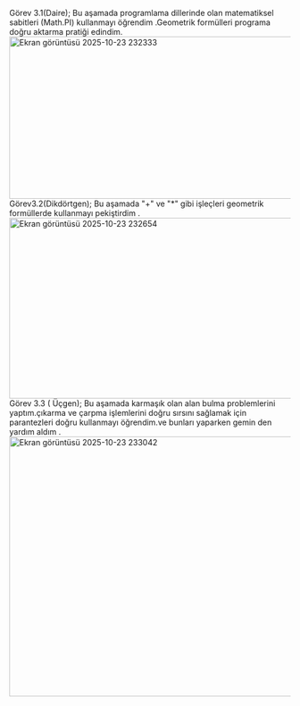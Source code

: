 Görev 3.1(Daire);
Bu aşamada programlama dillerinde olan matematiksel sabitleri (Math.PI) kullanmayı öğrendim .Geometrik formülleri programa doğru aktarma pratiği edindim.
<img width="1857" height="291" alt="Ekran görüntüsü 2025-10-23 232333" src="https://github.com/user-attachments/assets/8362becb-52cc-48ef-a405-3e445422ded1" />
Görev3.2(Dikdörtgen);
Bu aşamada "+" ve "*" gibi işleçleri geometrik formüllerde kullanmayı pekiştirdim .
<img width="1857" height="324" alt="Ekran görüntüsü 2025-10-23 232654" src="https://github.com/user-attachments/assets/e0d87b8d-26c1-4780-b540-68b908f1068a" />
Görev 3.3 ( Üçgen);
Bu aşamada karmaşık olan alan bulma problemlerini yaptım.çıkarma ve çarpma işlemlerini doğru sırsını sağlamak için parantezleri doğru kullanmayı öğrendim.ve bunları yaparken gemin den yardım aldım .
<img width="1850" height="466" alt="Ekran görüntüsü 2025-10-23 233042" src="https://github.com/user-attachments/assets/258f3131-9686-4994-b3f7-eaf5dae489bc" />
